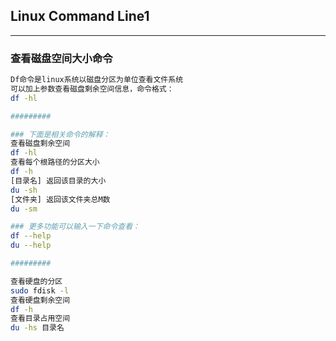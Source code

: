 ## Linux Command Line1

---

### 查看磁盘空间大小命令

```bash
Df命令是linux系统以磁盘分区为单位查看文件系统
可以加上参数查看磁盘剩余空间信息，命令格式：
df -hl

#########

### 下面是相关命令的解释：
查看磁盘剩余空间
df -hl
查看每个根路径的分区大小
df -h
[目录名] 返回该目录的大小
du -sh
[文件夹] 返回该文件夹总M数
du -sm

### 更多功能可以输入一下命令查看：
df --help
du --help

#########

查看硬盘的分区 
sudo fdisk -l
查看硬盘剩余空间 
df -h
查看目录占用空间 
du -hs 目录名
```

